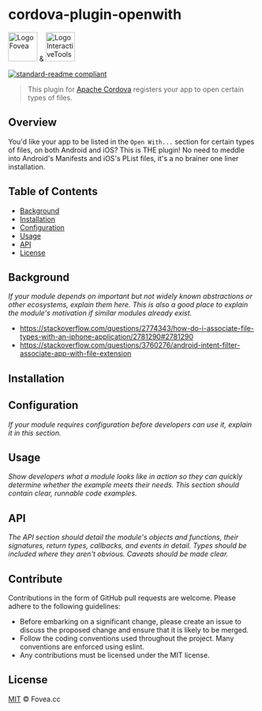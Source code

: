 # cordova-plugin-openwith

<a href="https://fovea.cc"><img alt="Logo Fovea" src="https://fovea.cc/blog/wp-content/uploads/2017/09/fovea-logo-flat-128.png" height="59" /></a> &amp; <a href="https://www.interactivetools.com"><img alt="Logo InteractiveTools" src="https://www.interactivetools.com/assets/images/header/logo.png" height="59" /></a>

[![standard-readme compliant](https://img.shields.io/badge/standard--readme-OK-green.svg?style=flat-square)](https://github.com/RichardLitt/standard-readme)

> This plugin for [Apache Cordova](https://cordova.apache.org/) registers your app to open certain types of files.

## Overview
You'd like your app to be listed in the `Open With...` section for certain types of files, on both Android and iOS? This is THE plugin! No need to meddle into Android's Manifests and iOS's PList files, it's a no brainer one liner installation.

## Table of Contents

- [Background](#background)
- [Installation](#installation)
- [Configuration](#configuration)
- [Usage](#usage)
- [API](#api)
- [License](#license)


## Background
_If your module depends on important but not widely known abstractions or other ecosystems, explain them here. This is also a good place to explain the module's motivation if similar modules already exist._

 * https://stackoverflow.com/questions/2774343/how-do-i-associate-file-types-with-an-iphone-application/2781290#2781290
 * https://stackoverflow.com/questions/3760276/android-intent-filter-associate-app-with-file-extension

## Installation

## Configuration
_If your module requires configuration before developers can use it, explain it in this section._

## Usage
_Show developers what a module looks like in action so they can quickly determine whether the example meets their needs. This section should contain clear, runnable code examples._

## API
_The API section should detail the module's objects and functions, their signatures, return types, callbacks, and events in detail. Types should be included where they aren't obvious. Caveats should be made clear._

## Contribute

Contributions in the form of GitHub pull requests are welcome. Please adhere to the following guidelines:
  - Before embarking on a significant change, please create an issue to discuss the proposed change and ensure that it is likely to be merged.
  - Follow the coding conventions used throughout the project. Many conventions are enforced using eslint.
  - Any contributions must be licensed under the MIT license.


## License

[MIT](./LICENSE) © Fovea.cc
